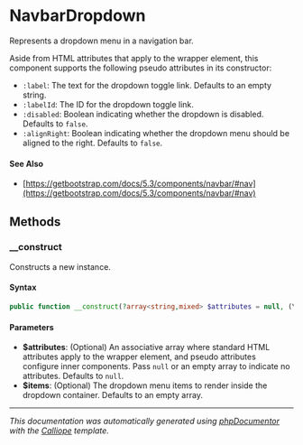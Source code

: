 # NavbarDropdown

Represents a dropdown menu in a navigation bar.

Aside from HTML attributes that apply to the wrapper element, this component
supports the following pseudo attributes in its constructor:

- `:label`: The text for the dropdown toggle link. Defaults to an empty
  string.
- `:labelId`: The ID for the dropdown toggle link.
- `:disabled`: Boolean indicating whether the dropdown is disabled. Defaults
  to `false`.
- `:alignRight`: Boolean indicating whether the dropdown menu should be
  aligned to the right. Defaults to `false`.

#### See Also

- [https://getbootstrap.com/docs/5.3/components/navbar/#nav](https://getbootstrap.com/docs/5.3/components/navbar/#nav)

## Methods

### __construct

Constructs a new instance.

#### Syntax

```php
public function __construct(?array<string,mixed> $attributes = null, (\Charis\NavbarDropdownItem|\Charis\NavbarDropdownDivider)[] $items = [])
```

#### Parameters

- **$attributes**: (Optional) An associative array where standard HTML attributes apply to the wrapper element, and pseudo attributes configure inner components. Pass `null` or an empty array to indicate no attributes. Defaults to `null`.
- **$items**: (Optional) The dropdown menu items to render inside the dropdown container. Defaults to an empty array.

---

*This documentation was automatically generated using [phpDocumentor](http://www.phpdoc.org/) with the [Calliope](https://github.com/DaphneWebFramework/Calliope) template.*
